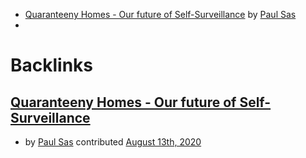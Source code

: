 - [Quaranteeny Homes - Our future of Self-Surveillance](<Quaranteeny Homes - Our future of Self-Surveillance.md>) by [Paul Sas](<Paul Sas.md>)
- 

# Backlinks
## [Quaranteeny Homes - Our future of Self-Surveillance](<Quaranteeny Homes - Our future of Self-Surveillance.md>)
- by [Paul Sas](<Paul Sas.md>) contributed [August 13th, 2020](<August 13th, 2020.md>)

